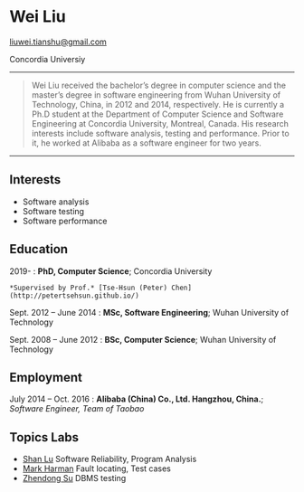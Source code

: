 Wei Liu
============
liuwei.tianshu@gmail.com

Concordia Universiy

----

>  Wei Liu received the bachelor’s degree in computer science and the master’s degree in software engineering from Wuhan University of Technology, China, in 2012 and 2014, 
>  respectively. He is currently a Ph.D student at the Department of Computer Science and Software Engineering at Concordia University, Montreal, Canada. His research interests 
>  include software analysis, testing and performance. Prior to it, he worked at Alibaba as a software engineer for two years.

----


Interests
---------

* Software analysis
* Software testing
* Software performance


Education
---------

2019- 
:   **PhD, Computer Science**; Concordia University

    *Supervised by Prof.* [Tse-Hsun (Peter) Chen](http://petertsehsun.github.io/)

Sept. 2012 – June 2014
:   **MSc, Software Engineering**; Wuhan University of Technology

    
 
Sept. 2008 – June 2012
:   **BSc, Computer Science**; Wuhan University of Technology

    

Employment
---------
July 2014 – Oct. 2016
:   **Alibaba (China) Co., Ltd. Hangzhou, China.**; *Software Engineer, Team of Taobao*
    

Topics Labs
---------

* [Shan Lu](http://people.cs.uchicago.edu/~shanlu/) Software Reliability, Program Analysis
* [Mark Harman](http://www0.cs.ucl.ac.uk/staff/mharman/) Fault locating, Test cases
* [Zhendong Su](https://people.inf.ethz.ch/suz/) DBMS testing
